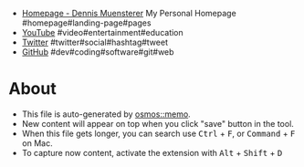 - [Homepage - Dennis Muensterer](https://dnnsmnstrr.github.io/) My Personal Homepage #homepage#landing-page#pages
- [YouTube](https://www.youtube.com/) #video#entertainment#education
- [Twitter](https://twitter.com) #twitter#social#hashtag#tweet
- [GitHub](https://github.com/) #dev#coding#software#git#web

# About

- This file is auto-generated by [osmos::memo](https://github.com/osmoscraft/osmosmemo).
- New content will appear on top when you click "save" button in the tool.
- When this file gets longer, you can search use <kbd>Ctrl</kbd> + <kbd>F</kbd>, or <kbd>Command</kbd> + <kbd>F</kbd> on Mac.
- To capture now content, activate the extension with <kbd>Alt</kbd> + <kbd>Shift</kbd> + <kbd>D</kbd>

